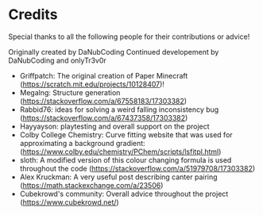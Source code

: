 # Credits

Special thanks to all the following people for their contributions or advice!

Originally created by DaNubCoding
Continued developement by DaNubCoding and onlyTr3v0r

- Griffpatch: The original creation of Paper Minecraft (<https://scratch.mit.edu/projects/10128407>)!
- Megalng: Structure generation (<https://stackoverflow.com/a/67558183/17303382>)
- Rabbid76: ideas for solving a weird falling inconsistency bug (<https://stackoverflow.com/a/67437358/17303382>)
- Hayyayson: playtesting and overall support on the project
- Colby College Chemistry: Curve fitting website that was used for approximating a background gradient: (<https://www.colby.edu/chemistry/PChem/scripts/lsfitpl.html>)
- sloth: A modified version of this colour changing formula is used throughout the code (<https://stackoverflow.com/a/51979708/17303382>)
- Alex Kruckman: A very useful post describing canter pairing (<https://math.stackexchange.com/a/23506>)
- Cubekrowd's community: Overall advice throughout the project (<https://www.cubekrowd.net/>)
